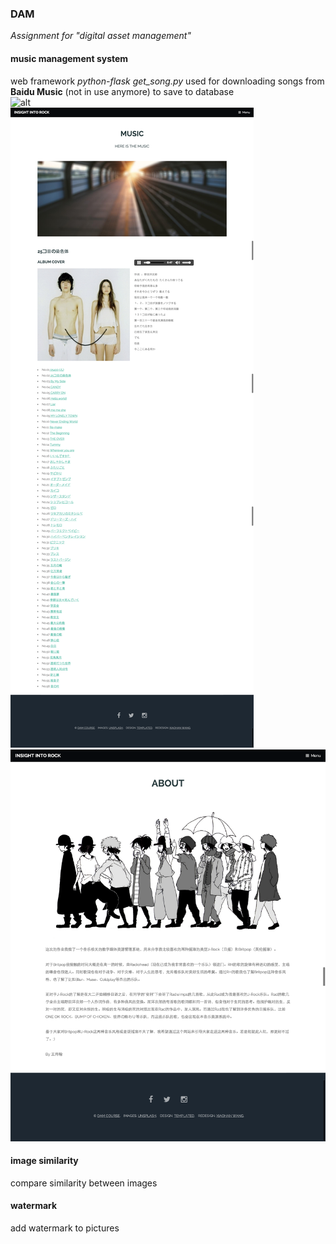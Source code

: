 ### DAM
*Assignment for "digital asset management"*
#### music management system
web framework *python-flask*
_get_song.py_ used for downloading songs from **Baidu Music** (not in use anymore) to save to database  
![alt](/music_system/网页截图/1.png)  
![alt](/music_system/网页截图/2.png)   
![alt](/music_system/网页截图/3.png)   

#### image similarity  
compare similarity between images

#### watermark  
add watermark to pictures
